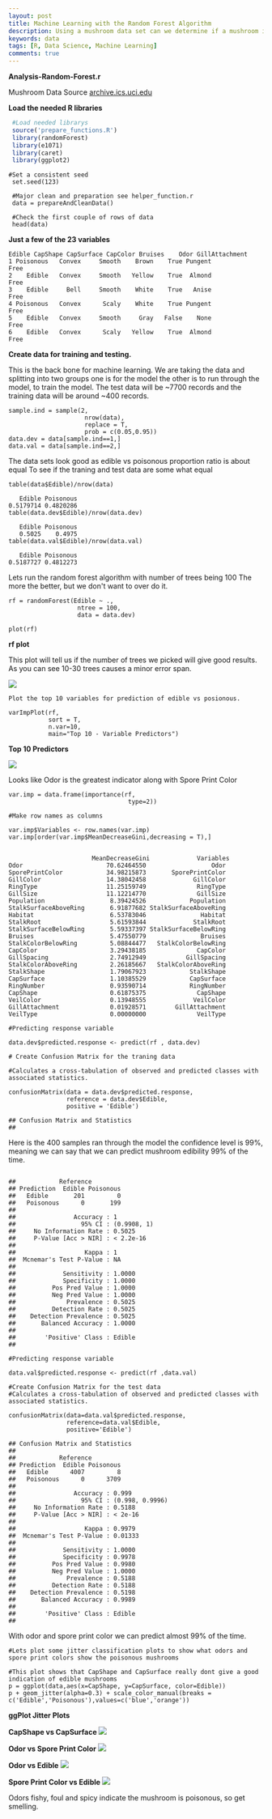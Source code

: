 ```yaml
---
layout: post
title: Machine Learning with the Random Forest Algorithm
description: Using a mushroom data set can we determine if a mushroom is editable or poisonous with Machine Learning using R.
keywords: data
tags: [R, Data Science, Machine Learning]
comments: true
---
```



**Analysis-Random-Forest.r**

Mushroom Data Source
[archive.ics.uci.edu](https://archive.ics.uci.edu/ml/datasets/mushroom)

**Load the needed R libraries**

```r
 #Load needed librarys
 source('prepare_functions.R')
 library(randomForest)
 library(e1071)
 library(caret)
 library(ggplot2)
 ```
 
 ```
 #Set a consistent seed
  set.seed(123) 
  
  #Major clean and preparation see helper_function.r
  data = prepareAndCleanData()
  
  #Check the first couple of rows of data
  head(data)
 
```
**Just a few of the 23 variables**
```
Edible CapShape CapSurface CapColor Bruises    Odor GillAttachment
1 Poisonous   Convex     Smooth    Brown    True Pungent           Free
2    Edible   Convex     Smooth   Yellow    True  Almond           Free
3    Edible     Bell     Smooth    White    True   Anise           Free
4 Poisonous   Convex      Scaly    White    True Pungent           Free
5    Edible   Convex     Smooth     Gray   False    None           Free
6    Edible   Convex      Scaly   Yellow    True  Almond           Free

```
**Create data for training and testing.**

This is the back bone for machine learning. We are taking the data and splitting into two groups one is for the model the other is to run through the model, to train the model. The test data will be ~7700 records and the training data will be around ~400 records.

```
sample.ind = sample(2, 
                     nrow(data),
                     replace = T,
                     prob = c(0.05,0.95))
data.dev = data[sample.ind==1,]
data.val = data[sample.ind==2,]

```
The data sets look good as edible vs poisonous proportion ratio is about equal
To see if the traning and test data are some what equal

```
table(data$Edible)/nrow(data)

   Edible Poisonous 
0.5179714 0.4820286
table(data.dev$Edible)/nrow(data.dev)

   Edible Poisonous 
   0.5025    0.4975
table(data.val$Edible)/nrow(data.val)

   Edible Poisonous 
0.5187727 0.4812273

```
Lets run the random forest algorithm with number of trees being 100
The more the better, but we don't want to over do it.

```
rf = randomForest(Edible ~ ., 
                   ntree = 100,
                   data = data.dev)

plot(rf)
```


 **rf plot**
 
 This plot will tell us if the number of trees we picked will give good results.
 As you can see 10-30 trees causes a minor error span.
 
![](https://saltfog.github.io/assets/images/unnamed-chunk-13-1.png)

```
Plot the top 10 variables for prediction of edible vs posionous.

varImpPlot(rf,
           sort = T,
           n.var=10,
           main="Top 10 - Variable Predictors")
```
**Top 10 Predictors**

![](https://saltfog.github.io/assets/images/unnamed-chunk-15-1.png)

Looks like Odor is the greatest indicator along with Spore Print Color

```
var.imp = data.frame(importance(rf,
                                 type=2))

#Make row names as columns

var.imp$Variables <- row.names(var.imp)
var.imp[order(var.imp$MeanDecreaseGini,decreasing = T),]


                       MeanDecreaseGini             Variables
Odor                       70.62464550                  Odor
SporePrintColor            34.98215873       SporePrintColor
GillColor                  14.38042458             GillColor
RingType                   11.25159749              RingType
GillSize                   11.12214770              GillSize
Population                  8.39424526            Population
StalkSurfaceAboveRing       6.91877682 StalkSurfaceAboveRing
Habitat                     6.53783046               Habitat
StalkRoot                   5.61593844             StalkRoot
StalkSurfaceBelowRing       5.59337397 StalkSurfaceBelowRing
Bruises                     5.47550779               Bruises
StalkColorBelowRing         5.08844477   StalkColorBelowRing
CapColor                    3.29438185              CapColor
GillSpacing                 2.74912949           GillSpacing
StalkColorAboveRing         2.26185667   StalkColorAboveRing
StalkShape                  1.79067923            StalkShape
CapSurface                  1.10385529            CapSurface
RingNumber                  0.93590714            RingNumber
CapShape                    0.61875375              CapShape
VeilColor                   0.13948555             VeilColor
GillAttachment              0.01928571        GillAttachment
VeilType                    0.00000000              VeilType

```

```
#Predicting response variable

data.dev$predicted.response <- predict(rf , data.dev)

# Create Confusion Matrix for the traning data

#Calculates a cross-tabulation of observed and predicted classes with associated statistics.

confusionMatrix(data = data.dev$predicted.response,
                reference = data.dev$Edible,
                positive = 'Edible')
               
## Confusion Matrix and Statistics
## 
```
Here is the 400 samples ran through the model the confidence level is 99%, meaning we can say that we can predict mushroom edibility 99% of the time.
```

##            Reference
## Prediction  Edible Poisonous
##   Edible       201         0
##   Poisonous      0       199
##                                      
##                Accuracy : 1          
##                  95% CI : (0.9908, 1)
##     No Information Rate : 0.5025     
##     P-Value [Acc > NIR] : < 2.2e-16  
##                                      
##                   Kappa : 1          
##  Mcnemar's Test P-Value : NA         
##                                      
##             Sensitivity : 1.0000     
##             Specificity : 1.0000     
##          Pos Pred Value : 1.0000     
##          Neg Pred Value : 1.0000     
##              Prevalence : 0.5025     
##          Detection Rate : 0.5025     
##    Detection Prevalence : 0.5025     
##       Balanced Accuracy : 1.0000     
##                                      
##        'Positive' Class : Edible     
## 

#Predicting response variable

data.val$predicted.response <- predict(rf ,data.val)

#Create Confusion Matrix for the test data
#Calculates a cross-tabulation of observed and predicted classes with associated statistics.

confusionMatrix(data=data.val$predicted.response,
                reference=data.val$Edible,
                positive='Edible')
                
## Confusion Matrix and Statistics
## 
##            Reference
## Prediction  Edible Poisonous
##   Edible      4007         8
##   Poisonous      0      3709
##                                          
##                Accuracy : 0.999          
##                  95% CI : (0.998, 0.9996)
##     No Information Rate : 0.5188         
##     P-Value [Acc > NIR] : < 2e-16        
##                                          
##                   Kappa : 0.9979         
##  Mcnemar's Test P-Value : 0.01333        
##                                          
##             Sensitivity : 1.0000         
##             Specificity : 0.9978         
##          Pos Pred Value : 0.9980         
##          Neg Pred Value : 1.0000         
##              Prevalence : 0.5188         
##          Detection Rate : 0.5188         
##    Detection Prevalence : 0.5198         
##       Balanced Accuracy : 0.9989         
##                                          
##        'Positive' Class : Edible         
## 
```

With odor and spore print color we can predict almost 99% of the time.

```
#Lets plot some jitter classification plots to show what odors and spore print colors show the poisonous mushrooms

#This plot shows that CapShape and CapSurface really dont give a good indication of edible mushrooms
p = ggplot(data,aes(x=CapShape, y=CapSurface, color=Edible))
p + geom_jitter(alpha=0.3) + scale_color_manual(breaks = c('Edible','Poisonous'),values=c('blue','orange'))
```
**ggPlot Jitter Plots**

**CapShape vs CapSurface**
![](https://saltfog.github.io/assets/images/unnamed-chunk-4-1.png)

**Odor vs Spore Print Color**
![](https://saltfog.github.io/assets/images/unnamed-chunk-6-1.png)

**Odor vs Edible**
![](https://saltfog.github.io/assets/images/unnamed-chunk-7-1.png)

**Spore Print Color vs Edible**
![](https://saltfog.github.io/assets/images/unnamed-chunk-8-1.png)

Odors fishy, foul and spicy indicate the mushroom is poisonous, so get smelling. 